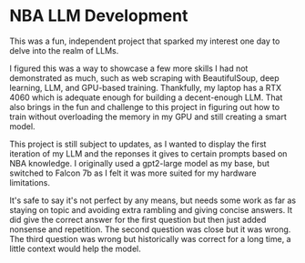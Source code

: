 # NBA LLM Development

This was a fun, independent project that sparked my interest one day to delve into the realm of LLMs. 

I figured this was a way to showcase a few more skills I had not demonstrated as much, such as web scraping with BeautifulSoup, deep learning, LLM, and GPU-based training. Thankfully, my laptop has a RTX 4060 which is adequate enough for building a decent-enough LLM. That also brings in the fun and challenge to this project in figuring out how to train without overloading the memory in my GPU and still creating a smart model.

This project is still subject to updates, as I wanted to display the first iteration of my LLM and the reponses it gives to certain prompts based on NBA knowledge. I originally used a gpt2-large model as my base, but switched to Falcon 7b as I felt it was more suited for my hardware limitations.

It's safe to say it's not perfect by any means, but needs some work as far as staying on topic and avoiding extra rambling and giving concise answers. It did give the correct answer for the first question but then just added nonsense and repetition. The second question was close but it was wrong. The third question was wrong but historically was correct for a long time, a little context would help the model.
